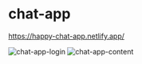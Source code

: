 # chat-app
https://happy-chat-app.netlify.app/

![chat-app-login](https://user-images.githubusercontent.com/59417597/115037951-08d28300-9e9d-11eb-86a9-389ddae8de51.JPG)
![chat-app-content](https://user-images.githubusercontent.com/59417597/115037973-10922780-9e9d-11eb-82e4-c00d68f3220f.JPG)


